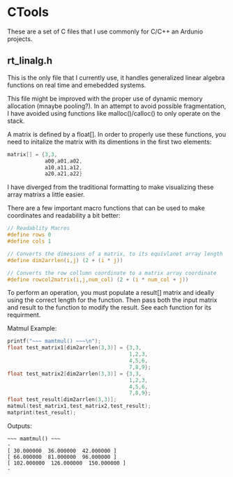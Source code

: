 # CTools
These are a set of C files that I use commonly for C/C++ an Ardunio projects.

## rt_linalg.h 

This is the only file that I currently use, it handles generalized linear algebra 
functions on real time and emebedded systems. 

This file might be improved with the proper use of dynamic memory allocation (mnaybe pooling?).
In an attempt to avoid possible fragmentation, I have avoided using functions like
malloc()/calloc() to only operate on the stack.

A matrix is defined by a float[]. In order to properly use these functions, 
you need to initalize the matrix with its dimentions in the first two elements:

```c
matrix[] = {3,3,
            a00,a01,a02,
            a10,a11,a12,
            a20,a21,a22}
```

I have diverged from the traditional formatting to make visualizing these array matrixs a 
little easier. 

There are a few important macro functions that can be used to make coordinates and 
readability a bit better:

```c
// Readablity Macros
#define rows 0
#define cols 1

// Converts the dimesions of a matrix, to its equivlanet array length
#define dim2arrlen(i,j) (2 + (i * j))

// Converts the row collumn coordinate to a matrix array coordinate
#define rowcol2matrix(i,j,num_col) (2 + (i * num_col + j)) 
```
To perform an operation, you must populate a result[] matrix and ideally using the correct 
length for the function. Then pass both the input matrix and result to the function to modify 
the result. See each function for its requirment.

Matmul Example:

```c
printf("~~~ mamtmul() ~~~\n");
float test_matrix1[dim2arrlen(3,3)] = {3,3,
                                       1,2,3,
                                       4,5,6,
                                       7,8,9};
float test_matrix2[dim2arrlen(3,3)] = {3,3,
                                       1,2,3,
                                       4,5,6,
                                       7,8,9};
float test_result[dim2arrlen(3,3)];
matmul(test_matrix1,test_matrix2,test_result);
matprint(test_result);
```


Outputs:

```
~~~ mamtmul() ~~~
-
[ 30.000000  36.000000  42.000000 ]
[ 66.000000  81.000000  96.000000 ]
[ 102.000000  126.000000  150.000000 ]
-
```


